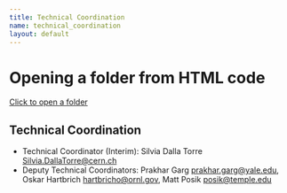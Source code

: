 ```yaml
---
title: Technical Coordination
name: technical_coordination
layout: default
---
```

<html>
 
<head>
    <title>HTML link to open a folder</title>
</head>
 
<body>
    <h1>Opening a folder from HTML code</h1>
    <a href="..\detector_landing_page.md">
        Click to open a folder
    </a>
</body>
 
</html>
<h2>Technical Coordination</h2>


* Technical Coordinator (Interim): Silvia Dalla Torre <Silvia.DallaTorre@cern.ch>
* Deputy Technical Coordinators: Prakhar Garg <prakhar.garg@yale.edu>, Oskar Hartbrich <hartbricho@ornl.gov>, Matt Posik <posik@temple.edu>
